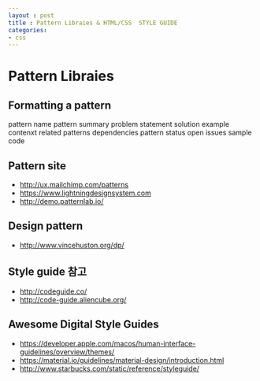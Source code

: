 ```yaml
---
layout : post
title : Pattern Libraies & HTML/CSS  STYLE GUIDE
categories: 
- css
---
```


# Pattern Libraies

## Formatting a pattern
pattern name
pattern summary
problem statement
solution example
contenxt
related patterns
dependencies
pattern status
open issues
sample code

## Pattern site
- http://ux.mailchimp.com/patterns
- https://www.lightningdesignsystem.com
- http://demo.patternlab.io/

## Design pattern
- http://www.vincehuston.org/dp/

## Style guide 참고
- http://codeguide.co/
- http://code-guide.aliencube.org/


## Awesome Digital Style Guides
- https://developer.apple.com/macos/human-interface-guidelines/overview/themes/
- https://material.io/guidelines/material-design/introduction.html
- http://www.starbucks.com/static/reference/styleguide/







